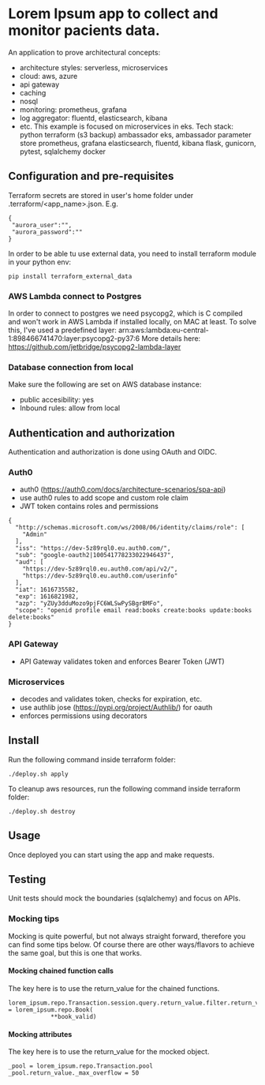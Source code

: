 # Lorem Ipsum app to collect and monitor pacients data.
An application to prove architectural concepts: 
* architecture styles: serverless, microservices
* cloud: aws, azure
* api gateway
* caching
* nosql
* monitoring: prometheus, grafana
* log aggregator: fluentd, elasticsearch, kibana
* etc.
This example is focused on microservices in eks.
Tech stack:
python
terraform (s3 backup)
ambassador
eks, ambassador
parameter store
prometheus, grafana
elasticsearch, fluentd, kibana
flask, gunicorn, pytest, sqlalchemy
docker


## Configuration and pre-requisites

Terraform secrets are stored in user's home folder under .terraform/<app_name>.json.
E.g.
````
{
 "aurora_user":"",
 "aurora_password":""
}
````
In order to be able tu use external data, you need to install terraform module in your python env:
```
pip install terraform_external_data
``` 
### AWS Lambda connect to Postgres
In order to connect to postgres we need psycopg2, which is C compiled and won't work in AWS Lambda if installed locally, 
on MAC at least. To solve this, I've used a predefined layer:
arn:aws:lambda:eu-central-1:898466741470:layer:psycopg2-py37:6
More details here:
https://github.com/jetbridge/psycopg2-lambda-layer
### Database connection from local
Make sure the following are set on AWS database instance:
* public accesibility: yes
* Inbound rules: allow from local

## Authentication and authorization
Authentication and authorization is done using OAuth and OIDC.

### Auth0
* auth0 (https://auth0.com/docs/architecture-scenarios/spa-api)
* use auth0 rules to add scope and custom role claim
* JWT token contains roles and permissions
````
{
  "http://schemas.microsoft.com/ws/2008/06/identity/claims/role": [
    "Admin"
  ],
  "iss": "https://dev-5z89rql0.eu.auth0.com/",
  "sub": "google-oauth2|100541778233022946437",
  "aud": [
    "https://dev-5z89rql0.eu.auth0.com/api/v2/",
    "https://dev-5z89rql0.eu.auth0.com/userinfo"
  ],
  "iat": 1616735582,
  "exp": 1616821982,
  "azp": "yZUy3dduMozo9pjFC6WLSwPySBgrBMFo",
  "scope": "openid profile email read:books create:books update:books delete:books"
}
````
### API Gateway
* API Gateway validates token and enforces Bearer Token (JWT)

### Microservices
* decodes and validates token, checks for expiration, etc. 
* use authlib jose (https://pypi.org/project/Authlib/) for oauth
* enforces permissions using decorators

## Install
Run the following command inside terraform folder:
````
./deploy.sh apply
````
To cleanup aws resources, run the following command inside terraform folder:
````
./deploy.sh destroy
````
 ## Usage
 
 Once deployed you can start using the app and make requests.
 
 ## Testing
 Unit tests should mock the boundaries (sqlalchemy) and focus on APIs.
 
 ### Mocking tips
Mocking is quite powerful, but not always straight forward, therefore you can find some tips below.
Of course there are other ways/flavors to achieve the same goal, but this is one that works.

#### Mocking chained function calls
The key here is to use the return_value for the chained functions.
```
lorem_ipsum.repo.Transaction.session.query.return_value.filter.return_value.first.return_value = lorem_ipsum.repo.Book(
            **book_valid)
```
#### Mocking attributes
The key here is to use the return_value for the mocked object.
```
_pool = lorem_ipsum.repo.Transaction.pool
_pool.return_value._max_overflow = 50
```